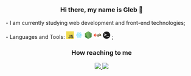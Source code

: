 


<p align="center">
    <h3 align="center"> Hi there, my name is Gleb 👋  </h3>    
</p>

<p> -  I am currently studying web development and front-end technologies; </p>
<p> -  Languages and Tools: <code><img height="20" src="https://raw.githubusercontent.com/github/explore/80688e429a7d4ef2fca1e82350fe8e3517d3494d/topics/javascript/javascript.png"></code>
<code><img height="20" src="https://raw.githubusercontent.com/github/explore/80688e429a7d4ef2fca1e82350fe8e3517d3494d/topics/react/react.png"></code>
<code><img height="20" src="https://raw.githubusercontent.com/github/explore/80688e429a7d4ef2fca1e82350fe8e3517d3494d/topics/nodejs/nodejs.png"></code>
<code><img height="20" src="https://raw.githubusercontent.com/github/explore/80688e429a7d4ef2fca1e82350fe8e3517d3494d/topics/git/git.png"></code>
<code><img height="20" src="https://raw.githubusercontent.com/github/explore/80688e429a7d4ef2fca1e82350fe8e3517d3494d/topics/terminal/terminal.png"></code> ; </p>


<div align="center">
<h3><b>How reaching to me</b></h3>
<p>
<a  href="https://t.me/babaiparis"><img width="30px" src="https://img.icons8.com/fluent/96/000000/telegram-app.png" />
</a>
<a href="mailto:glebludis@gmail.com"><img width="30px" src="https://img.icons8.com/fluent/48/000000/gmail-new.png" /></a> 
</p>
</div> 
